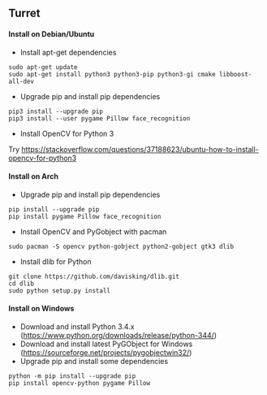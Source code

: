 
## **Turret** ##

#### Install on Debian/Ubuntu ####

 - Install apt-get dependencies
 
```
sudo apt-get update
sudo apt-get install python3 python3-pip python3-gi cmake libboost-all-dev
```

 - Upgrade pip and install pip dependencies
 
```
pip3 install --upgrade pip
pip3 install --user pygame Pillow face_recognition
```

 - Install OpenCV for Python 3
 
 Try https://stackoverflow.com/questions/37188623/ubuntu-how-to-install-opencv-for-python3


#### Install on Arch ####

 - Upgrade pip and install pip dependencies
 
```
pip install --upgrade pip
pip install pygame Pillow face_recognition
```
 - Install OpenCV and PyGobject with pacman
```
sudo pacman -S opencv python-gobject python2-gobject gtk3 dlib
```
 - Install dlib for Python
```
git clone https://github.com/davisking/dlib.git
cd dlib
sudo python setup.py install
```


#### Install on Windows ####

 - Download and install Python 3.4.x (https://www.python.org/downloads/release/python-344/)
 - Download and install latest PyGObject for Windows (https://sourceforge.net/projects/pygobjectwin32/)
 - Upgrade pip and install some dependencies
```
python -m pip install --upgrade pip
pip install opencv-python pygame Pillow
```
